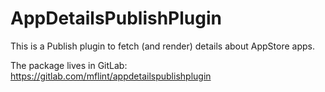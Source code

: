 # AppDetailsPublishPlugin

This is a Publish plugin to fetch (and render) details about AppStore apps.

The package lives in GitLab: https://gitlab.com/mflint/appdetailspublishplugin
